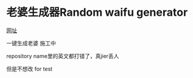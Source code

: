 # 老婆生成器Random waifu generator 
[网址](https://reed-chan.github.io/Random-waifu-generater/) 

一键生成老婆 施工中

repository name里的英文都打错了，真jier丢人

但是不想改 for test
